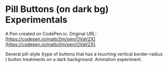 # Pill Buttons (on dark bg) Experimentals

A Pen created on CodePen.io. Original URL: [https://codepen.io/mattc0m/pen/OVaVZX](https://codepen.io/mattc0m/pen/OVaVZX).

Several pill-style (type of buttons that has a touching vertical border-radius ) button treatments on a dark background. Animation experiment.
